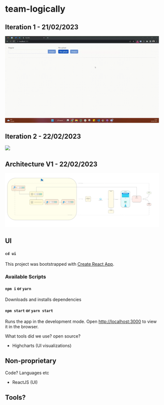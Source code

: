 # team-logically

## Iteration 1 - 21/02/2023
![](https://github.com/tidehackathon/team-logically/blob/main/iteration-1-21-02-23.gif)

## Iteration 2 - 22/02/2023
![](https://github.com/tidehackathon/team-logically/blob/main/iteration-2-22-02-23.gif)

## Architecture V1 - 22/02/2023
![](https://github.com/tidehackathon/team-logically/blob/main/architecture-v1.jpg)

## UI

#### `cd ui`

This project was bootstrapped with [Create React App](https://github.com/facebook/create-react-app).

### Available Scripts
#### `npm i` or `yarn`
Downloads and installs dependencies

#### `npm start` or `yarn start`
Runs the app in the development mode.
Open [http://localhost:3000](http://localhost:3000) to view it in the browser.


What tools did we use? 
open source?
- Highcharts (UI visualizations)

Non-proprietary 
- 

Code? Languages etc
- ReactJS (UI)

Tools?
-

